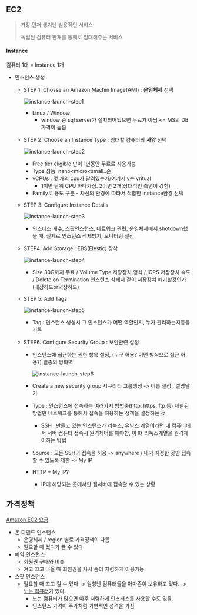 ## EC2

> 가장 먼저 생겨난 범용적인 서비스
>
> 독립된 컴퓨터 한개를 통째로 임대해주는 서비스

#### Instance

컴퓨터 1대 = Instance 1개

- 인스턴스 생성

  - STEP 1.  Chosse an Amazon Machin Image(AMI) : **운영체제** 선택

    ![instance-launch-step1](C:\Users\Juhyang\til\img\instance-launch-step1.PNG)

    - Linux / Window
      - window 중 sql server가 설치되어있으면 무료가 아님 <= MS의 DB가격이 높음

  - STEP 2. Choose an Instance Type : 임대할 컴퓨터의 **사양** 선택

    ![instance-launch-step2](C:\Users\Juhyang\til\img\instance-launch-step2.PNG)

    - Free tier eligible 만이 1년동안 무료로 사용가능
    - Type 성능: nano<micro<small..순
    - vCPUs : 몇 개의 cpu가 달려있는가/여기서 v는 vritual 
      - 1이면 단위 CPU 하나가짐. 2이면 2개(상대적인 측면이 강함)
    - Family로 용도 구분 - 자신의 환경에 따라서 적합한 instance환경 선택

  - STEP 3. Configure Instance Details

    ![instance-launch-step3](C:\Users\Juhyang\til\img\instance-launch-step3.PNG)

    - 인스터스 개수, 스팟인스턴스, 네트워크 관련, 운영체제에서 shotdown했을 때,  실제로 인스턴스 삭제방지, 모니터링 설정

  - STEP4. Add Storage : EBS(Elestic) 장착

    ![instance-launch-step4](C:\Users\Juhyang\til\img\instance-launch-step4.PNG)

    - Size 30G까지 무료 / Volume Type 저장장치 형식 / IOPS 저장장치 속도 / Delete on Termination 인스턴스 삭제시 같이 저장장치 폐기할것인가(내장하드or외장하드)

  - STEP 5. Add Tags

    ![instance-launch-step5](C:\Users\Juhyang\til\img\instance-launch-step5.PNG)

    - Tag : 인스턴스 생성시 그 인스턴스가 어떤 역할인지, 누가 관리하는지등을 기록 

  - STEP6. Configure Security Group : 보안관련 설정

    - 인스턴스에 접근하는 권한 항목 설정, (누구 허용? 어떤 방식으로 접근 허용?) 일종의 방화벽

      ![instance-launch-step6](C:\Users\Juhyang\til\img\instance-launch-step6.PNG)

    - Create a new security group 시큐리티 그룹생성 -> 이름 설정 , 설명달기 

    - Type : 인스턴스에 접속하는 여러가지 방법중(http, https, ftp 등) 제한된 방법만 네트워크를 통해서 접속을 허용하는 정책을 설정하는 것

      - SSH : 만들고 있는 인스턴스가 리눅스, 유닉스 계열이라면 내 컴퓨터에서 서버 컴퓨터 접속시 원격제어를 해야함, 이 떄 리눅스계열을 원격제어하는 방법

    - Source : 모든 SSH의 접속을 허용 -> anywhere  / 내가 지정한 곳만 접속할 수 있도록 제한 -> My IP

    - HTTP + My IP?

      - IP에 해당되는 곳에서만 웹서버에 접속할 수 있는 상황

## 가격정책

[Amazon EC2 요금](https://aws.amazon.com/ko/ec2/pricing/)

- 온 디맨드 인스턴스
  - 운영체제 / region 별로 가격정책이 다름
  - 필요할 때 켰다가 끌 수 있다
- 예약 인스턴스
  - 회원권 구매와 비슷
  - 켜고 끄고 나올 때 회원권을 사서 좀더 저렴하게 이용가능
- 스팟 인스턴스
  - 필요할 때 끄고 킬 수 있다 -> 엄청난 컴퓨터들을 아마존이 보유하고 있다. -> <u>노는 컴퓨터</u>가 있다.
    - 노는 컴퓨터가 많으면 아주 저렴하게 인스터스를 사용할 수도 있음. 
    - 인스턴스 가격이 주가처럼 가변적인 성격을 가짐